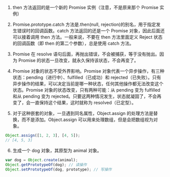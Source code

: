 1. then 方法返回的是一个新的 Promise 实例（注意，不是原来那个 Promise 实例）

2. Promise.prototype.catch 方法是.then(null, rejection)的别名，用于指定发生错误时的回调函数。catch 方法返回的还是一个 Promise 对象，因此后面还可以接着调用 then 方法。一般来说，不要在 then 方法里面定义 Reject 状态的回调函数（即 then 的第二个参数），总是使用 catch 方法。

3. Promise 在 resolve 语句后面，再抛出错误，不会被捕获，等于没有抛出。因为 Promise 的状态一旦改变，就永久保持该状态，不会再变了。

4. Promise 对象的状态不受外界影响。Promise 对象代表一个异步操作，有三种状态：pending（进行中）、fulfilled（已成功）和 rejected（已失败）。只有异步操作的结果，可以决定当前是哪一种状态，任何其他操作都无法改变这个状态。Promise 对象的状态改变，只有两种可能：从 pending 变为 fulfilled 和从 pending 变为 rejected。只要这两种情况发生，状态就凝固了，不会再变了，会一直保持这个结果，这时就称为 resolved（已定型）。

5. 对于这种嵌套的对象，一旦遇到同名属性，Object.assign 的处理方法是替换，而不是添加。Object.assign 可以用来处理数组，但是会把数组视为对象。

```js
Object.assign([1, 2, 3], [4, 5]);
// [4, 5, 3]
```

6. 生成一个 dog 对象，其原型为 animal 对象。
```js
var dog = Object.create(animal);
Object.getPrototypeOf(dog); // 读操作
Object.setPrototypeOf(dog, prototype); // 写操作
```
